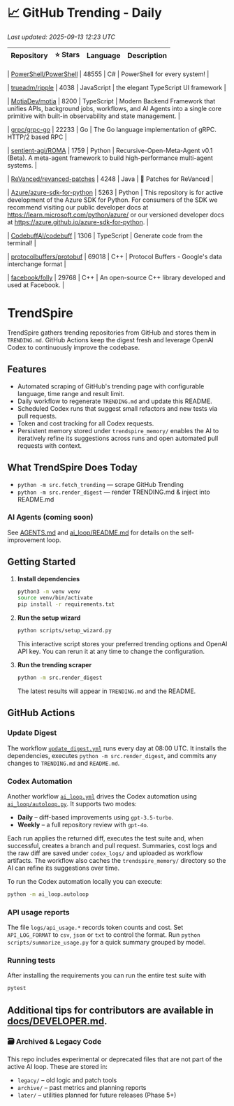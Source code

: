 <!-- TRENDING_START -->
# 📈 GitHub Trending - Daily

_Last updated: 2025-09-13 12:23 UTC_

| Repository | ⭐ Stars | Language | Description |
|------------|--------:|----------|-------------|

| [PowerShell/PowerShell](https://github.com/PowerShell/PowerShell) | 48555 | C# | PowerShell for every system! |

| [trueadm/ripple](https://github.com/trueadm/ripple) | 4038 | JavaScript | the elegant TypeScript UI framework |

| [MotiaDev/motia](https://github.com/MotiaDev/motia) | 8200 | TypeScript | Modern Backend Framework that unifies APIs, background jobs, workflows, and AI Agents into a single core primitive with built-in observability and state management. |

| [grpc/grpc-go](https://github.com/grpc/grpc-go) | 22233 | Go | The Go language implementation of gRPC. HTTP/2 based RPC |

| [sentient-agi/ROMA](https://github.com/sentient-agi/ROMA) | 1759 | Python | Recursive-Open-Meta-Agent v0.1 (Beta). A meta-agent framework to build high-performance multi-agent systems. |

| [ReVanced/revanced-patches](https://github.com/ReVanced/revanced-patches) | 4248 | Java | 🧩 Patches for ReVanced |

| [Azure/azure-sdk-for-python](https://github.com/Azure/azure-sdk-for-python) | 5263 | Python | This repository is for active development of the Azure SDK for Python. For consumers of the SDK we recommend visiting our public developer docs at https://learn.microsoft.com/python/azure/ or our versioned developer docs at https://azure.github.io/azure-sdk-for-python. |

| [CodebuffAI/codebuff](https://github.com/CodebuffAI/codebuff) | 1306 | TypeScript | Generate code from the terminal! |

| [protocolbuffers/protobuf](https://github.com/protocolbuffers/protobuf) | 69018 | C++ | Protocol Buffers - Google's data interchange format |

| [facebook/folly](https://github.com/facebook/folly) | 29768 | C++ | An open-source C++ library developed and used at Facebook. |
<!-- TRENDING_END -->

# TrendSpire

TrendSpire gathers trending repositories from GitHub and stores them in `TRENDING.md`. GitHub Actions keep the digest fresh and leverage OpenAI Codex to continuously improve the codebase.

## Features

- Automated scraping of GitHub's trending page with configurable language, time range and result limit.
- Daily workflow to regenerate `TRENDING.md` and update this README.
- Scheduled Codex runs that suggest small refactors and new tests via pull requests.
- Token and cost tracking for all Codex requests.
- Persistent memory stored under `trendspire_memory/` enables the AI to
  iteratively refine its suggestions across runs and open automated pull
  requests with context.

## What TrendSpire Does Today

- `python -m src.fetch_trending` — scrape GitHub Trending
- `python -m src.render_digest` — render TRENDING.md & inject into README.md

### AI Agents (coming soon)
See [AGENTS.md](./AGENTS.md) and [ai_loop/README.md](./ai_loop/README.md) for details on the self-improvement loop.

## Getting Started

1. **Install dependencies**
   ```bash
   python3 -m venv venv
   source venv/bin/activate
   pip install -r requirements.txt
   ```

2. **Run the setup wizard**
   ```bash
   python scripts/setup_wizard.py
   ```
   This interactive script stores your preferred trending options and OpenAI API key.
   You can rerun it at any time to change the configuration.

3. **Run the trending scraper**
   ```bash
   python -m src.render_digest
   ```
   The latest results will appear in `TRENDING.md` and the README.


## GitHub Actions

### Update Digest

The workflow [`update_digest.yml`](.github/workflows/update_digest.yml) runs every day at 08:00 UTC. It installs the dependencies, executes `python -m src.render_digest`, and commits any changes to `TRENDING.md` and `README.md`.

### Codex Automation

Another workflow [`ai_loop.yml`](.github/workflows/ai_loop.yml) drives the Codex automation using [`ai_loop/autoloop.py`](ai_loop/autoloop.py). It supports two modes:

- **Daily** – diff-based improvements using `gpt-3.5-turbo`.
- **Weekly** – a full repository review with `gpt-4o`.

Each run applies the returned diff, executes the test suite and, when successful, creates a branch and pull request. Summaries, cost logs and the raw diff are saved under `codex_logs/` and uploaded as workflow artifacts. The workflow also caches the `trendspire_memory/` directory so the AI can refine its suggestions over time.

To run the Codex automation locally you can execute:

```bash
python -m ai_loop.autoloop
```

### API usage reports

The file `logs/api_usage.*` records token counts and cost. Set `API_LOG_FORMAT`
to `csv`, `json` or `txt` to control the format. Run `python
scripts/summarize_usage.py` for a quick summary grouped by model.

### Running tests

After installing the requirements you can run the entire test suite with

```bash
pytest
```

Additional tips for contributors are available in
[docs/DEVELOPER.md](docs/DEVELOPER.md).
---

### 🗃 Archived & Legacy Code

This repo includes experimental or deprecated files that are not part of the active AI loop. These are stored in:

- `legacy/` – old logic and patch tools
- `archive/` – past metrics and planning reports
- `later/` – utilities planned for future releases (Phase 5+)
